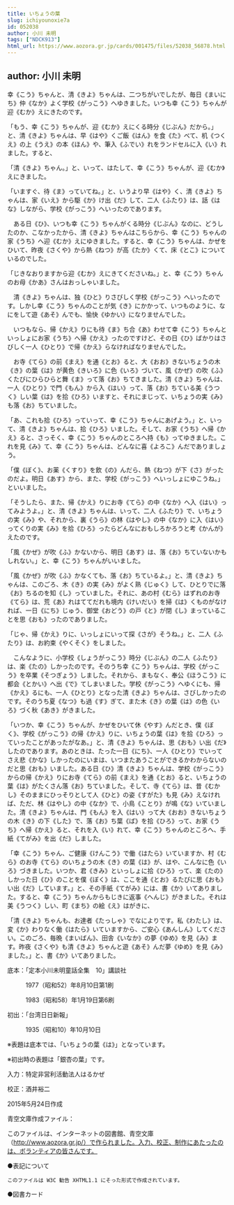 ```yaml
---
title: いちょうの葉
slug: ichiyounoxie7a
id: 052038
author: 小川 未明
tags: ["NDCK913"]
html_url: https://www.aozora.gr.jp/cards/001475/files/52038_56878.html
---
```


## author: 小川 未明

幸《こう》ちゃんと、清《きよ》ちゃんは、二つちがいでしたが、毎日《まいにち》仲《なか》よく学校《がっこう》へゆきました。いつも幸《こう》ちゃんが迎《むか》えにきたのです。

「もう、幸《こう》ちゃんが、迎《むか》えにくる時分《じぶん》だから。」と、清《きよ》ちゃんは、早《はや》くご飯《はん》を食《た》べて、机《つくえ》の上《うえ》の本《ほん》や、筆入《ふでい》れをランドセルに入《い》れました。すると、

「清《きよ》ちゃん。」と、いって、はたして、幸《こう》ちゃんが、迎《むか》えにきました。

「いますぐ、待《ま》っていてね。」と、いうより早《はや》く、清《きよ》ちゃんは、家《いえ》から駆《か》け出《だ》して、二人《ふたり》は、話《はな》しながら、学校《がっこう》へいったのであります。

　ある日《ひ》、いつも幸《こう》ちゃんがくる時分《じぶん》なのに、どうしたのか、こなかったから、清《きよ》ちゃんはこちらから、幸《こう》ちゃんの家《うち》へ迎《むか》えにゆきました。すると、幸《こう》ちゃんは、かぜをひいて、昨夜《さくや》から熱《ねつ》が高《たか》くて、床《とこ》についているのでした。

「じきなおりますから迎《むか》えにきてくださいね。」と、幸《こう》ちゃんのお母《かあ》さんはおっしゃいました。

　清《きよ》ちゃんは、独《ひと》りさびしく学校《がっこう》へいったのです。しかし幸《こう》ちゃんのことが気《き》にかかって、いつものように、なにをして遊《あそ》んでも、愉快《ゆかい》になりませんでした。

　いつもなら、帰《かえ》りにも待《ま》ち合《あ》わせて幸《こう》ちゃんといっしょにお家《うち》へ帰《かえ》ったのですけど、その日《ひ》ばかりはさびしく一人《ひとり》で帰《かえ》らなければなりませんでした。

　お寺《てら》の前《まえ》を通《とお》ると、大《おお》きないちょうの木《き》の葉《は》が黄色《きいろ》に色《いろ》づいて、風《かぜ》の吹《ふ》くたびにひらひらと舞《ま》って落《お》ちてきました。清《きよ》ちゃんは、一人《ひとり》で門《もん》から入《はい》って、落《お》ちている美《うつく》しい葉《は》を拾《ひろ》いますと、それにまじって、いちょうの実《み》も落《お》ちていました。

「あ、これも拾《ひろ》っていって、幸《こう》ちゃんにあげよう。」と、いって、清《きよ》ちゃんは、拾《ひろ》いました。そして、お家《うち》へ帰《かえ》ると、さっそく、幸《こう》ちゃんのところへ持《も》ってゆきました。これを見《み》て、幸《こう》ちゃんは、どんなに喜《よろこ》んだでありましょう。

「僕《ぼく》、お薬《くすり》を飲《の》んだら、熱《ねつ》が下《さ》がったのだよ。明日《あす》から、また、学校《がっこう》へいっしょにゆこうね。」といいました。

「そうしたら、また、帰《かえ》りにお寺《てら》の中《なか》へ入《はい》ってみようよ。」と、清《きよ》ちゃんは、いって、二人《ふたり》で、いちょうの実《み》や、それから、裏《うら》の林《はやし》の中《なか》に入《はい》ってくりの実《み》を拾《ひろ》ったらどんなにおもしろかろうと考《かんが》えたのです。

「風《かぜ》が吹《ふ》かないから、明日《あす》は、落《お》ちていないかもしれない。」と、幸《こう》ちゃんがいいました。

「風《かぜ》が吹《ふ》かなくても、落《お》ちているよ。」と、清《きよ》ちゃんは、このごろ、木《き》の実《み》がよく熟《じゅく》して、ひとりでに落《お》ちるのを知《し》っていました。それに、あの村《むら》はずれのお寺《てら》は、荒《あ》れはててだれも境内《けいだい》を掃《は》くものがなければ、一日《にち》じゅう、御堂《おどう》の戸《と》が閉《し》まっていることを思《おも》ったのでありました。

「じゃ、帰《かえ》りに、いっしょにいって探《さが》そうね。」と、二人《ふたり》は、お約束《やくそく》をしました。

　こんなように、小学校《しょうがっこう》時分《じぶん》の二人《ふたり》は、楽《たの》しかったのです。そのうち幸《こう》ちゃんは、学校《がっこう》を卒業《そつぎょう》しました。それから、まもなく、奉公《ほうこう》に都会《とかい》へ出《で》てしまいました。学校《がっこう》へゆくにも、帰《かえ》るにも、一人《ひとり》となった清《きよ》ちゃんは、さびしかったのです。そのうち夏《なつ》も過《す》ぎて、また木《き》の葉《は》の色《いろ》づく秋《あき》がきました。

「いつか、幸《こう》ちゃんが、かぜをひいて休《やす》んだとき、僕《ぼく》、学校《がっこう》の帰《かえ》りに、いちょうの葉《は》を拾《ひろ》っていったことがあったがなあ。」と、清《きよ》ちゃんは、思《おも》い出《だ》したのであります。あのときは、たった一日《にち》、一人《ひとり》でいってさえ悲《かな》しかったのにいまは、いつまたあうことができるかわからないのだと思《おも》いました。ある日《ひ》清《きよ》ちゃんは、学校《がっこう》からの帰《かえ》りにお寺《てら》の前《まえ》を通《とお》ると、いちょうの葉《は》がたくさん落《お》ちていました。そして、寺《てら》は、昔《むかし》そのままにひっそりとして人《ひと》の姿《すがた》も見《み》えなければ、ただ、林《はやし》の中《なか》で、小鳥《ことり》が鳴《な》いていました。清《きよ》ちゃんは、門《もん》を入《はい》って大《おお》きないちょうの木《き》の下《した》で、落《お》ち葉《ば》を拾《ひろ》って、お家《うち》へ帰《かえ》ると、それを入《い》れて、幸《こう》ちゃんのところへ、手紙《てがみ》を出《だ》しました。

「幸《こう》ちゃん、ご健康《けんこう》で働《はたら》いていますか、村《むら》のお寺《てら》のいちょうの木《き》の葉《は》が、はや、こんなに色《いろ》づきました。いつか、君《きみ》といっしょに拾《ひろ》って、楽《たの》しかった日《ひ》のことを僕《ぼく》は、ここを通《とお》るたびに思《おも》い出《だ》しています。」と、その手紙《てがみ》には、書《か》いてありました。すると、幸《こう》ちゃんからもじきに返事《へんじ》がきました。それは美《うつく》しい、町《まち》の絵《え》はがきに、

「清《きよ》ちゃんも、お達者《たっしゃ》でなによりです。私《わたし》は、変《か》わりなく働《はたら》いていますから、ご安心《あんしん》してください。このごろ、毎晩《まいばん》、田舎《いなか》の夢《ゆめ》を見《み》ます。昨夜《さくや》も清《きよ》ちゃんと遊《あそ》んだ夢《ゆめ》を見《み》ました。」と、書《か》いてありました。













底本：「定本小川未明童話全集　10」講談社

　　　1977（昭和52）年8月10日第1刷

　　　1983（昭和58）年1月19日第6刷

初出：「台湾日日新報」

　　　1935（昭和10）年10月10日

※表題は底本では、「いちょうの葉《は》」となっています。

※初出時の表題は「銀杏の葉」です。

入力：特定非営利活動法人はるかぜ

校正：酒井裕二

2015年5月24日作成

青空文庫作成ファイル：

このファイルは、インターネットの図書館、青空文庫（http://www.aozora.gr.jp/）で作られました。入力、校正、制作にあたったのは、ボランティアの皆さんです。











●表記について


	このファイルは W3C 勧告 XHTML1.1 にそった形式で作成されています。







●図書カード